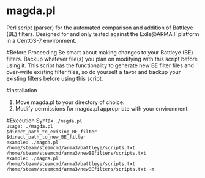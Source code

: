 # magda.pl

Perl script (parser) for the automated comparison and addition of Battleye (BE) filters. Designed for and only tested against the  Exile@ARMAIII platform in a CentOS-7 environment.

#Before Proceeding
Be smart about making changes to your Battleye (BE) filters. Backup whatever file(s) you plan on modifying with this script before using it. This script has the functionality to generate new BE filter files and over-write existing filter files, so do yourself a favor and backup your existing filters before using this script.

#Installation
1. Move magda.pl to your directory of choice.
2. Modify permissions for magda.pl appropriate with your environment.

#Execution Syntax
<code>./magda.pl</code><br>
<code>usage: ./magda.pl $direct_path_to_exising_BE_filter $direct_path_to_new_BE_filter</code><br>
<code>example: ./magda.pl /home/steam/steamcmd/arma3/battleye/scripts.txt /home/steam/steamcmd/arma3/newBEfilters/scripts.txt</code><br>
<code>example: ./magda.pl /home/steam/steamcmd/arma3/battleye/scripts.txt /home/steam/steamcmd/arma3/newBEfilters/scripts.txt -m</code><br>
